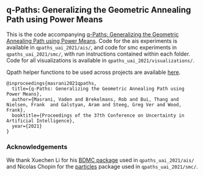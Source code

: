 ## q-Paths: Generalizing the Geometric Annealing Path using Power Means

This is the code accompanying [q-Paths: Generalizing the Geometric Annealing Path using Power Means](https://arxiv.org/abs/2107.00745). Code for the ais experiments is available in `qpaths_uai_2021/ais/`, and code for smc experiments in `qpaths_uai_2021/smc/`, with run instructions contained within each folder. Code for all visualizations is available in `qpaths_uai_2021/visualizations/`.

Qpath helper functions to be used across projects are available [here](https://github.com/vmasrani/qpaths_uai_2021/blob/main/smc/src/utils.py).


```
@inproceedings{masrani2021qpaths,
  title={q-Paths: Generalizing the Geometric Annealing Path using Power Means},
  author={Masrani, Vaden and Brekelmans, Rob and Bui, Thang and Nielsen, Frank  and Galstyan, Aram and Steeg, Greg Ver and Wood, Frank},
  booktitle={Proceedings of the 37th Conference on Uncertainty in Artificial Intelligence},
  year={2021}
}
```


### Acknowledgements

We thank Xuechen Li for his [BDMC package](https://github.com/lxuechen/BDMC) used in `qpaths_uai_2021/ais/` and Nicolas Chopin for the [particles](https://github.com/nchopin/particles) package used in `qpaths_uai_2021/smc/`.

